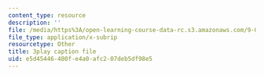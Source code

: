 ```yaml
---
content_type: resource
description: ''
file: /media/https%3A/open-learning-course-data-rc.s3.amazonaws.com/9-04-sensory-systems-fall-2013/e5d45446480fe4a0afc207deb5df98e5_-I-WA_kSkfA.srt
file_type: application/x-subrip
resourcetype: Other
title: 3play caption file
uid: e5d45446-480f-e4a0-afc2-07deb5df98e5
---
```

